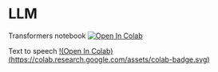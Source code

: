 # LLM


Transformers notebook [![Open In Colab](https://colab.research.google.com/assets/colab-badge.svg)](https://colab.research.google.com/github/klebermagno/LLM/blob/main/hf-sandbox.ipynb)

Text to speech [!(Open In Colab)(https://colab.research.google.com/assets/colab-badge.svg)](https://colab.research.google.com/github/klebermagno/LLM/blob/main/Text_to_speech_Generative.ipynb)
